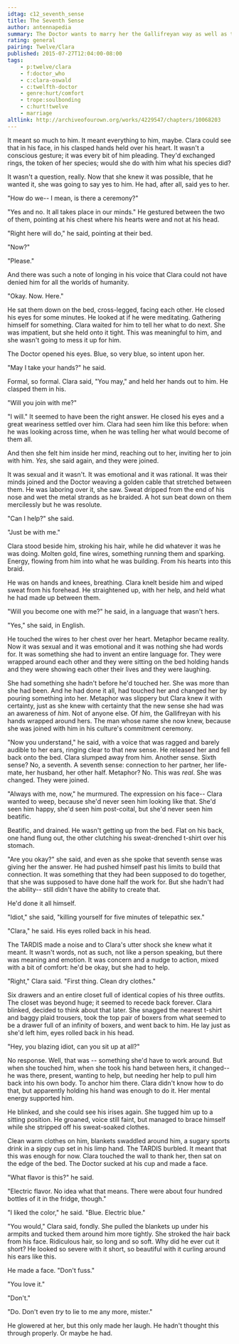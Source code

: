 ```yaml
---
idtag: c12_seventh_sense
title: The Seventh Sense
author: antennapedia
summary: The Doctor wants to marry her the Gallifreyan way as well as the human way. There are consequences.
rating: general
pairing: Twelve/Clara
published: 2015-07-27T12:04:00-08:00
tags:
    - p:twelve/clara
    - f:doctor_who
    - c:clara-oswald
    - c:twelfth-doctor
    - genre:hurt/comfort
    - trope:soulbonding
    - c:hurt!twelve
    - marriage
altlink: http://archiveofourown.org/works/4229547/chapters/10068203
---
```

It meant so much to him. It meant everything to him, maybe. Clara could see that in his face, in his clasped hands held over his heart. It wasn't a conscious gesture; it was every bit of him pleading. They'd exchanged rings, the token of her species; would she do with him what his species did?

It wasn't a question, really. Now that she knew it was possible, that he wanted it, she was going to say yes to him. He had, after all, said yes to her.

"How do we-- I mean, is there a ceremony?"

"Yes and no. It all takes place in our minds." He gestured between the two of them, pointing at his chest where his hearts were and not at his head.

"Right here will do," he said, pointing at their bed.

"Now?"

"Please."

And there was such a note of longing in his voice that Clara could not have denied him for all the worlds of humanity.

"Okay. Now. Here."

He sat them down on the bed, cross-legged, facing each other. He closed his eyes for some minutes. He looked at if he were meditating. Gathering himself for something. Clara waited for him to tell her what to do next. She was impatient, but she held onto it tight. This was meaningful to him, and she wasn't going to mess it up for him.

The Doctor opened his eyes. Blue, so very blue, so intent upon her.

"May I take your hands?" he said.

Formal, so formal. Clara said, "You may," and held her hands out to him. He clasped them in his.

"Will you join with me?"

"I will." It seemed to have been the right answer. He closed his eyes and a great weariness settled over him. Clara had seen him like this before: when he was looking across time, when he was telling her what would become of them all.

And then she felt him inside her mind, reaching out to her, inviting her to join with him. *Yes,* she said again, and they were joined.

It was sexual and it wasn't. It was emotional and it was rational. It was their minds joined and the Doctor weaving a golden cable that stretched between them. He was laboring over it, she saw. Sweat dripped from the end of his nose and wet the metal strands as he braided. A hot sun beat down on them mercilessly but he was resolute.

"Can I help?" she said.

"Just be with me."

Clara stood beside him, stroking his hair, while he did whatever it was he was doing. Molten gold, fine wires, something running them and sparking. Energy, flowing from him into what he was building. From his hearts into this braid.

He was on hands and knees, breathing. Clara knelt beside him and wiped sweat from his forehead. He straightened up, with her help, and held what he had made up between them.

"Will you become one with me?" he said, in a language that wasn't hers.

"Yes," she said, in English.

He touched the wires to her chest over her heart. Metaphor became reality. Now it was sexual and it was emotional and it was nothing she had words for. It was something she had to invent an entire language for. They were wrapped around each other and they were sitting on the bed holding hands and they were showing each other their lives and they were laughing.

She had something she hadn't before he'd touched her. She was more than she had been. And he had done it all, had touched her and changed her by pouring something into her. Metaphor was slippery but Clara knew it with certainty, just as she knew with certainty that the new sense she had was an awareness of *him*. Not of anyone else. Of *him*, the Gallifreyan with his hands wrapped around hers. The man whose name she now knew, because she was joined with him in his culture's commitment ceremony.

"Now you understand," he said, with a voice that was ragged and barely audible to her ears, ringing clear to that new sense. He released her and fell back onto the bed. Clara slumped away from him. Another sense. Sixth sense? No, a seventh. A seventh sense: connection to her partner, her life-mate, her husband, her other half. Metaphor? No. This was *real*. She was changed. They were joined.

"Always with me, now," he murmured. The expression on his face-- Clara wanted to weep, because she'd never seen him looking like that. She'd seen him happy, she'd seen him post-coital, but she'd never seen him beatific.

Beatific, and drained. He wasn't getting up from the bed. Flat on his back, one hand flung out, the other clutching his sweat-drenched t-shirt over his stomach.

"Are you okay?" she said, and even as she spoke that seventh sense was giving her the answer. He had pushed himself past his limits to build that connection. It was something that they had been supposed to do together, that she was supposed to have done half the work for. But she hadn't had the ability-- still didn't have the ability to create that.

He'd done it all himself.

"Idiot," she said, "killing yourself for five minutes of telepathic sex."

"Clara," he said. His eyes rolled back in his head.

The TARDIS made a noise and to Clara's utter shock she knew what it meant. It wasn't words, not as such, not like a person speaking, but there was meaning and emotion. It was concern and a nudge to action, mixed with a bit of comfort: he'd be okay, but she had to help.

"Right," Clara said. "First thing. Clean dry clothes."

Six drawers and an entire closet full of identical copies of his three outfits. The closet was beyond huge; it seemed to recede back forever. Clara blinked, decided to think about that later. She snagged the nearest t-shirt and baggy plaid trousers, took the top pair of boxers from what seemed to be a drawer full of an infinity of boxers, and went back to him. He lay just as she'd left him, eyes rolled back in his head.

"Hey, you blazing idiot, can you sit up at all?"

No response. Well, that was -- something she'd have to work around. But when she touched him, when she took his hand between hers, it changed-- he was there, present, wanting to help, but needing her help to pull him back into his own body. To anchor him there. Clara didn't know how to do that, but apparently holding his hand was enough to do it. Her mental energy supported him.

He blinked, and she could see his irises again. She tugged him up to a sitting position. He groaned, voice still faint, but managed to brace himself while she stripped off his sweat-soaked clothes.

Clean warm clothes on him, blankets swaddled around him, a sugary sports drink in a sippy cup set in his limp hand. The TARDIS burbled. It meant that this was enough for now. Clara touched the wall to thank her, then sat on the edge of the bed. The Doctor sucked at his cup and made a face.

"What flavor is this?" he said.

"Electric flavor. No idea what that means. There were about four hundred bottles of it in the fridge, though."

"I liked the color," he said. "Blue. Electric blue."

"You would," Clara said, fondly.  She pulled the blankets up under his armpits and tucked them around him more tightly. She stroked the hair back from his face. Ridiculous hair, so long and so soft. Why did he ever cut it short? He looked so severe with it short, so beautiful with it curling around his ears like this.

He made a face. "Don't fuss."

"You love it."

"Don't."

"Do. Don't even *try* to lie to me any more, mister."

He glowered at her, but this only made her laugh. He hadn't thought this through properly. Or maybe he had.
